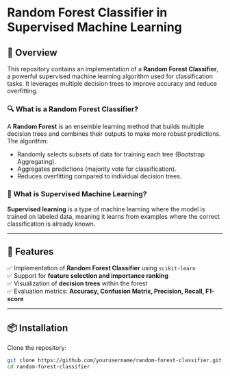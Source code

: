 # Random Forest Classifier in Supervised Machine Learning

## 📌 Overview
This repository contains an implementation of a **Random Forest Classifier**, a powerful supervised machine learning algorithm used for classification tasks. It leverages multiple decision trees to improve accuracy and reduce overfitting.

### 🔍 What is a **Random Forest Classifier**?
A **Random Forest** is an ensemble learning method that builds multiple decision trees and combines their outputs to make more robust predictions. The algorithm:
- Randomly selects subsets of data for training each tree (Bootstrap Aggregating).
- Aggregates predictions (majority vote for classification).
- Reduces overfitting compared to individual decision trees.

### 🤖 What is **Supervised Machine Learning**?
**Supervised learning** is a type of machine learning where the model is trained on labeled data, meaning it learns from examples where the correct classification is already known.

---

## 🚀 Features
✅ Implementation of **Random Forest Classifier** using `scikit-learn`  
✅ Support for **feature selection and importance ranking**  
✅ Visualization of **decision trees** within the forest  
✅ Evaluation metrics: **Accuracy, Confusion Matrix, Precision, Recall, F1-score**  

---

## 📦 Installation
Clone the repository:
```bash
git clone https://github.com/yourusername/random-forest-classifier.git
cd random-forest-classifier
